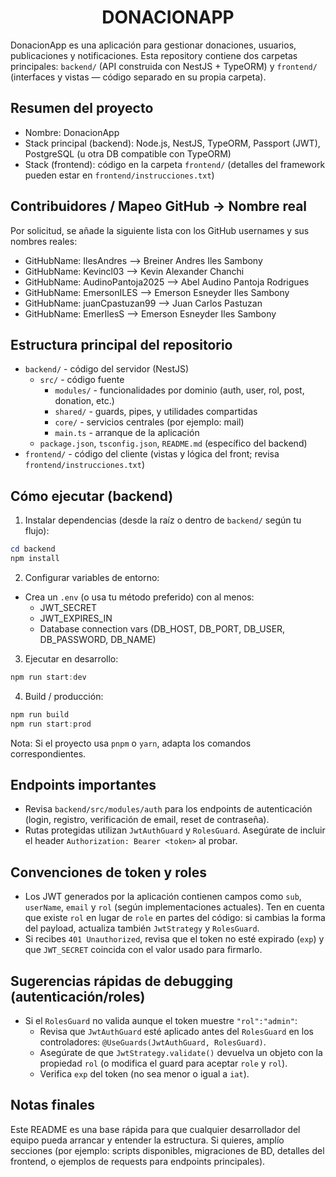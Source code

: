 <h1 style="text-align: center"><b>DONACIONAPP</b></h1>

DonacionApp es una aplicación para gestionar donaciones, usuarios, publicaciones y notificaciones. Esta repository contiene dos carpetas principales: `backend/` (API construida con NestJS + TypeORM) y `frontend/` (interfaces y vistas — código separado en su propia carpeta).

## Resumen del proyecto

- Nombre: DonacionApp
- Stack principal (backend): Node.js, NestJS, TypeORM, Passport (JWT), PostgreSQL (u otra DB compatible con TypeORM)
- Stack (frontend): código en la carpeta `frontend/` (detalles del framework pueden estar en `frontend/instrucciones.txt`)

## Contribuidores / Mapeo GitHub -> Nombre real

Por solicitud, se añade la siguiente lista con los GitHub usernames y sus nombres reales:

- GitHubName: IlesAndres  --> Breiner Andres Iles Sambony
- GitHubName: Kevincl03  --> Kevin Alexander Chanchi
- GitHubName: AudinoPantoja2025 --> Abel Audino Pantoja Rodrigues
- GitHubName: EmersonILES --> Emerson Esneyder Iles Sambony
- GitHubName: juanCpastuzan99 --> Juan Carlos Pastuzan
- GitHubName: EmerIlesS --> Emerson Esneyder Iles Sambony



## Estructura principal del repositorio

- `backend/` - código del servidor (NestJS)
	- `src/` - código fuente
		- `modules/` - funcionalidades por dominio (auth, user, rol, post, donation, etc.)
		- `shared/` - guards, pipes, y utilidades compartidas
		- `core/` - servicios centrales (por ejemplo: mail)
		- `main.ts` - arranque de la aplicación
	- `package.json`, `tsconfig.json`, `README.md` (específico del backend)
- `frontend/` - código del cliente (vistas y lógica del front; revisa `frontend/instrucciones.txt`)

## Cómo ejecutar (backend)

1. Instalar dependencias (desde la raíz o dentro de `backend/` según tu flujo):

```powershell
cd backend
npm install
```

2. Configurar variables de entorno:
- Crea un `.env` (o usa tu método preferido) con al menos:
	- JWT_SECRET
	- JWT_EXPIRES_IN
	- Database connection vars (DB_HOST, DB_PORT, DB_USER, DB_PASSWORD, DB_NAME)

3. Ejecutar en desarrollo:

```powershell
npm run start:dev
```

4. Build / producción:

```powershell
npm run build
npm run start:prod
```

Nota: Si el proyecto usa `pnpm` o `yarn`, adapta los comandos correspondientes.

## Endpoints importantes

- Revisa `backend/src/modules/auth` para los endpoints de autenticación (login, registro, verificación de email, reset de contraseña).
- Rutas protegidas utilizan `JwtAuthGuard` y `RolesGuard`. Asegúrate de incluir el header `Authorization: Bearer <token>` al probar.

## Convenciones de token y roles

- Los JWT generados por la aplicación contienen campos como `sub`, `userName`, `email` y `rol` (según implementaciones actuales). Ten en cuenta que existe `rol` en lugar de `role` en partes del código: si cambias la forma del payload, actualiza también `JwtStrategy` y `RolesGuard`.
- Si recibes `401 Unauthorized`, revisa que el token no esté expirado (`exp`) y que `JWT_SECRET` coincida con el valor usado para firmarlo.

## Sugerencias rápidas de debugging (autenticación/roles)

- Si el `RolesGuard` no valida aunque el token muestre `"rol":"admin"`:
	- Revisa que `JwtAuthGuard` esté aplicado antes del `RolesGuard` en los controladores: `@UseGuards(JwtAuthGuard, RolesGuard)`.
	- Asegúrate de que `JwtStrategy.validate()` devuelva un objeto con la propiedad `rol` (o modifica el guard para aceptar `role` y `rol`).
	- Verifica `exp` del token (no sea menor o igual a `iat`).

## Notas finales

Este README es una base rápida para que cualquier desarrollador del equipo pueda arrancar y entender la estructura. Si quieres, amplío secciones (por ejemplo: scripts disponibles, migraciones de BD, detalles del frontend, o ejemplos de requests para endpoints principales).
